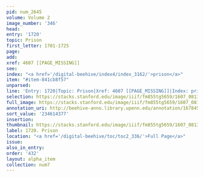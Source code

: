 ```yaml
---
pid: num_2645
volume: Volume 2
image_number: '346'
head:
entry: '1720'
topic: Prison
first_letter: 1701-1725
page:
add:
xref: 4607 [[PAGE_MISSING]]
see:
index: "<a href='/digital-beehive/index4/index_3162/'>prison</a>"
item: "#item-841cb8f57"
unparsed:
line: 'Entry: 1720|Topic: Prison|Xref: 4607 [[PAGE_MISSING]]|Index: prison|#item-841cb8f57'
selection: https://stacks.stanford.edu/image/iiif/fm855tg5659/1607_0813/963,4377,2827,631/full/0/default.jpg
full_image: https://stacks.stanford.edu/image/iiif/fm855tg5659/1607_0813/full/full/0/default.jpg
annotation_uri: http://beehive-anno.library.upenn.edu/annotation/1678459427704
sort_value: '234614377'
insertion:
thumbnail: https://stacks.stanford.edu/image/iiif/fm855tg5659/1607_0813/963,4377,600,180/250,/0/default.jpg
label: 1720. Prison
location: "<a href='/digital-beehive/toc/toc2_336/'>Full Page</a>"
issue:
also_in_entry:
order: '432'
layout: alpha_item
collection: num7
---
```

